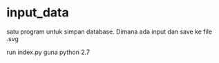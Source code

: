 # input_data

satu program untuk simpan database. Dimana ada input dan save ke file .svg  

run index.py guna python 2.7
